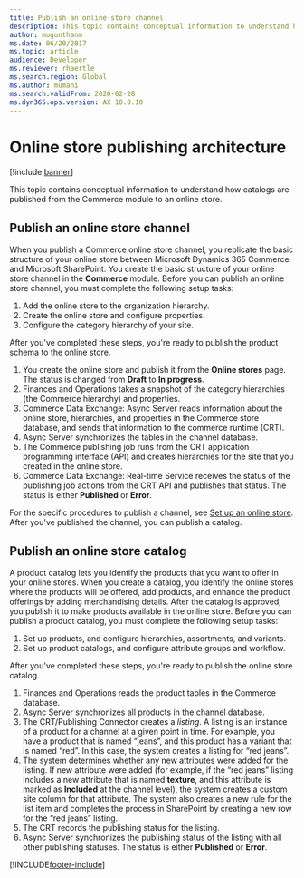 ```yaml
---
title: Publish an online store channel
description: This topic contains conceptual information to understand how catalogs are published from the Commerce module to an online store.
author: mugunthanm
ms.date: 06/20/2017
ms.topic: article
audience: Developer
ms.reviewer: rhaertle
ms.search.region: Global
ms.author: mumani
ms.search.validFrom: 2020-02-28
ms.dyn365.ops.version: AX 10.0.10
---
```


# Online store publishing architecture

[!include [banner](../includes/banner.md)]

This topic contains conceptual information to understand how catalogs are published from the Commerce module to an online store.

## Publish an online store channel

When you publish a Commerce online store channel, you replicate the basic structure of your online store between Microsoft Dynamics 365 Commerce and Microsoft SharePoint. You create the basic structure of your online store channel in the **Commerce** module. Before you can publish an online store channel, you must complete the following setup tasks:

1. Add the online store to the organization hierarchy.
2. Create the online store and configure properties.
3. Configure the category hierarchy of your site.

After you've completed these steps, you're ready to publish the product schema to the online store.

1. You create the online store and publish it from the **Online stores** page. The status is changed from **Draft** to **In progress**.
2. Finances and Operations takes a snapshot of the category hierarchies (the Commerce hierarchy) and properties.
3. Commerce Data Exchange: Async Server reads information about the online store, hierarchies, and properties in the Commerce store database, and sends that information to the commerce runtime (CRT).
4. Async Server synchronizes the tables in the channel database.
5. The Commerce publishing job runs from the CRT application programming interface (API) and creates hierarchies for the site that you created in the online store.
6. Commerce Data Exchange: Real-time Service receives the status of the publishing job actions from the CRT API and publishes that status. The status is either **Published** or **Error**.

For the specific procedures to publish a channel, see [Set up an online store](/dynamicsax-2012/appuser-itpro/set-up-an-online-store). After you've published the channel, you can publish a catalog.

## Publish an online store catalog

A product catalog lets you identify the products that you want to offer in your online stores. When you create a catalog, you identify the online stores where the products will be offered, add products, and enhance the product offerings by adding merchandising details. After the catalog is approved, you publish it to make products available in the online store. Before you can publish a product catalog, you must complete the following setup tasks:

1. Set up products, and configure hierarchies, assortments, and variants.
2. Set up product catalogs, and configure attribute groups and workflow.

After you've completed these steps, you're ready to publish the online store catalog.

1. Finances and Operations reads the product tables in the Commerce database.
2. Async Server synchronizes all products in the channel database.
3. The CRT/Publishing Connector creates a *listing*. A listing is an instance of a product for a channel at a given point in time. For example, you have a product that is named “jeans”, and this product has a variant that is named “red”. In this case, the system creates a listing for “red jeans”.
4. The system determines whether any new attributes were added for the listing. If new attribute were added (for example, if the “red jeans” listing includes a new attribute that is named **texture**, and this attribute is marked as **Included** at the channel level), the system creates a custom site column for that attribute. The system also creates a new rule for the list item and completes the process in SharePoint by creating a new row for the “red jeans” listing.
5. The CRT records the publishing status for the listing.
6. Async Server synchronizes the publishing status of the listing with all other publishing statuses. The status is either **Published** or **Error**.

[!INCLUDE[footer-include](../../includes/footer-banner.md)]
